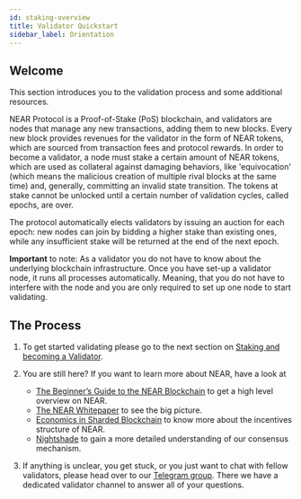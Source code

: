 ```yaml
---
id: staking-overview
title: Validator Quickstart
sidebar_label: Orientation
---
```


## Welcome

This section introduces you to the validation process and some additional resources.

NEAR Protocol is a Proof-of-Stake (PoS) blockchain, and validators are nodes that manage any new transactions, adding them to new blocks. Every new block provides revenues for the validator in the form of NEAR tokens, which are sourced from transaction fees and protocol rewards. In order to become a validator, a node must stake a certain amount of NEAR tokens, which are used as collateral against damaging behaviors, like 'equivocation' (which means the malicious creation of multiple rival blocks at the same time) and, generally, committing an invalid state transition. The tokens at stake cannot be unlocked until a certain number of validation cycles, called epochs, are over.

The protocol automatically elects validators by issuing an auction for each epoch: new nodes can join by bidding a higher stake than existing ones, while any insufficient stake will be returned at the end of the next epoch. 

**Important** to note: As a validator you do not have to know about the underlying blockchain infrastructure. Once you have set-up a validator node, it runs all processes automatically. Meaning, that you do not have to interfere with the node and you are only required to set up one node to start validating.

## The Process

1. To get started validating please go to the next section on [Staking and becoming a Validator](../validator/staking.md).

2. You are still here? If you want to learn more about NEAR, have a look at

    * [The Beginner’s Guide to the NEAR Blockchain](https://nearprotocol.com/blog/the-beginners-guide-to-the-near-blockchain/) to get a high level overview on NEAR.
    * [The NEAR Whitepaper](https://nearprotocol.com/papers/the-official-near-white-paper) to see the big picture.
    * [Economics in Sharded Blockchain](https://nearprotocol.com/papers/economics-in-sharded-blockchain/) to know more about the incentives structure of NEAR.
    * [Nightshade](../technical/nightshade.md) to gain a more detailed understanding of our consensus mechanism.

3. If anything is unclear, you get stuck, or you just want to chat with fellow validators, please head over to our [Telegram group](https://t.me/near_validators). There we have a dedicated validator channel to answer all of your questions.
